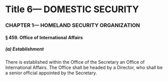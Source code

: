 
# Title 6— DOMESTIC SECURITY
### CHAPTER 1— HOMELAND SECURITY ORGANIZATION
#### § 459. Office of International Affairs
##### (a) Establishment

There is established within the Office of the Secretary an Office of International Affairs. The Office shall be headed by a Director, who shall be a senior official appointed by the Secretary.
